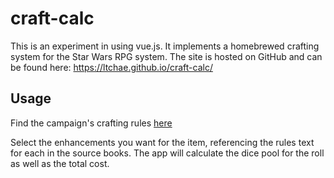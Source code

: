 # craft-calc
This is an experiment in using vue.js. It implements a homebrewed crafting system for the Star Wars RPG system. The site is hosted on GitHub and can be found here: https://ltchae.github.io/craft-calc/

## Usage
Find the campaign's crafting rules [here](https://docs.google.com/document/d/1Xy3y8x5-zzgv091q3XeT37flYmeF1niPavyBDvE3ajI/edit)

Select the enhancements you want for the item, referencing the rules text for each in the source books. The app will calculate the dice pool for the roll as well as the total cost.
